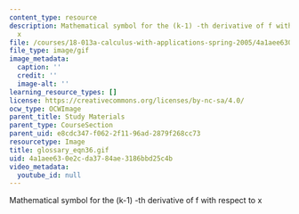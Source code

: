 ```yaml
---
content_type: resource
description: Mathematical symbol for the (k-1) -th derivative of f with respect to
  x
file: /courses/18-013a-calculus-with-applications-spring-2005/4a1aee630e2cda3784ae3186bbd25c4b_glossary_eqn36.gif
file_type: image/gif
image_metadata:
  caption: ''
  credit: ''
  image-alt: ''
learning_resource_types: []
license: https://creativecommons.org/licenses/by-nc-sa/4.0/
ocw_type: OCWImage
parent_title: Study Materials
parent_type: CourseSection
parent_uid: e8cdc347-f062-2f11-96ad-2879f268cc73
resourcetype: Image
title: glossary_eqn36.gif
uid: 4a1aee63-0e2c-da37-84ae-3186bbd25c4b
video_metadata:
  youtube_id: null
---
```

Mathematical symbol for the (k-1) -th derivative of f with respect to x